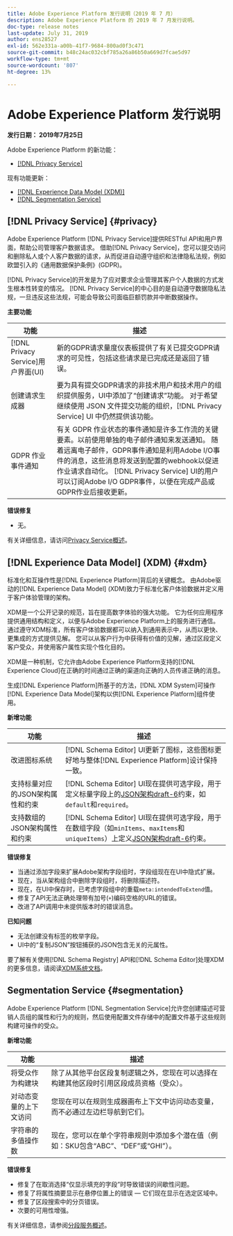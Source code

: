 ```yaml
---
title: Adobe Experience Platform 发行说明（2019 年 7 月）
description: Adobe Experience Platform 的 2019 年 7 月发行说明。
doc-type: release notes
last-update: July 31, 2019
author: ens28527
exl-id: 562e331a-a00b-41f7-9684-800ad0f3c471
source-git-commit: b48c24ac032cbf785a26a86b50a669d7fcae5d97
workflow-type: tm+mt
source-wordcount: '807'
ht-degree: 13%

---
```


# Adobe Experience Platform 发行说明

**发行日期： 2019年7月25日**

Adobe Experience Platform 的新功能：

* [[!DNL Privacy Service]](#privacy)

现有功能更新：

* [[!DNL Experience Data Model (XDM)]](#xdm)
* [[!DNL Segmentation Service]](#segmentation)

## [!DNL Privacy Service] {#privacy}

Adobe Experience Platform [!DNL Privacy Service]提供RESTful API和用户界面，帮助公司管理客户数据请求。 借助[!DNL Privacy Service]，您可以提交访问和删除私人或个人客户数据的请求，从而促进自动遵守组织和法律隐私法规，例如欧盟引入的《通用数据保护条例》(GDPR)。

[!DNL Privacy Service]的开发是为了应对要求企业管理其客户个人数据的方式发生根本性转变的情况。 [!DNL Privacy Service]的中心目的是自动遵守数据隐私法规，一旦违反这些法规，可能会导致公司面临巨额罚款并中断数据操作。

**主要功能**

| 功能 | 描述 |
|---|---|
| [!DNL Privacy Service]用户界面(UI) | 新的GDPR请求量度仪表板提供了有关已提交GDPR请求的可见性，包括这些请求是已完成还是返回了错误。 |
| 创建请求生成器 | 要为具有提交GDPR请求的非技术用户和技术用户的组织提供服务，UI中添加了“创建请求”功能。 对于希望继续使用 JSON 文件提交功能的组织，[!DNL Privacy Service] UI 中仍然提供该功能。 |
| GDPR 作业事件通知 | 有关 GDPR 作业状态的事件通知是许多工作流的关键要素。以前使用单独的电子邮件通知来发送通知。 随着远离电子邮件，GDPR事件通知是利用Adobe I/O事件的消息，这些消息将发送到配置的webhook以促进作业请求自动化。 [!DNL Privacy Service] UI的用户可以订阅Adobe I/O GDPR事件，以便在完成产品或GDPR作业后接收更新。 |

**错误修复**

* 无。

有关详细信息，请访问[Privacy Service概述](../../privacy-service/home.md)。

## [!DNL Experience Data Model] (XDM) {#xdm}

标准化和互操作性是[!DNL Experience Platform]背后的关键概念。 由Adobe驱动的[!DNL Experience Data Model] (XDM)致力于标准化客户体验数据并定义用于客户体验管理的架构。

XDM是一个公开记录的规范，旨在提高数字体验的强大功能。 它为任何应用程序提供通用结构和定义，以便与Adobe Experience Platform上的服务进行通信。 通过遵守XDM标准，所有客户体验数据都可以纳入到通用表示中，从而以更快、更集成的方式提供见解。 您可以从客户行为中获得有价值的见解，通过区段定义客户受众，并使用客户属性实现个性化目的。

XDM是一种机制，它允许由Adobe Experience Platform支持的[!DNL Experience Cloud]在正确的时间通过正确的渠道向正确的人员传递正确的消息。

生成[!DNL Experience Platform]所基于的方法，[!DNL XDM System]可操作[!DNL Experience Data Model]架构以供[!DNL Experience Platform]组件使用。

**新增功能**

| 功能 | 描述 |
|---|---|
| 改进图标系统 | [!DNL Schema Editor] UI更新了图标，这些图标更好地与整体[!DNL Experience Platform]设计保持一致。 |
| 支持标量对应的JSON架构属性和约束 | [!DNL Schema Editor] UI现在提供可选字段，用于定义标量字段上的[JSON架构draft-6](https://tools.ietf.org/html/draft-wright-json-schema-01)约束，如`default`和`required`。 |
| 支持数组的JSON架构属性和约束 | [!DNL Schema Editor] UI现在提供可选字段，用于在数组字段（如`minItems`、`maxItems`和`uniqueItems`）上定义[JSON架构draft-6](https://tools.ietf.org/html/draft-wright-json-schema-01)约束。 |

**错误修复**

* 当通过添加字段来扩展Adobe架构字段组时，字段组现在在UI中隐式扩展。
* 现在，当从架构组合中删除字段组时，将删除描述符。
* 现在，在UI中保存时，已考虑字段组中的重载`meta:intendedToExtend`值。
* 修复了API无法正确处理带有加号(`+`)编码空格的URL的错误。
* 改进了API调用中未提供版本时的错误消息。

**已知问题**

* 无法创建没有标签的枚举字段。
* UI中的“复制JSON”按钮捕获的JSON包含无关的元属性。

要了解有关使用[!DNL Schema Registry] API和[!DNL Schema Editor]处理XDM的更多信息，请阅读[XDM系统文档](../../xdm/home.md)。

## Segmentation Service {#segmentation}

Adobe Experience Platform [!DNL Segmentation Service]允许您创建描述可营销人员组的属性和行为的规则，然后使用配置文件存储中的配置文件基于这些规则构建可操作的受众。

**新增功能**

| 功能 | 描述 |
| -----------| ---------- |
| 将受众作为构建块 | 除了从其他平台区段复制逻辑之外，您现在可以选择在构建其他区段时引用区段成员资格（受众）。 |
| 对动态变量的上下文访问 | 您现在可以在规则生成器画布上下文中访问动态变量，而不必通过左边栏导航到它们。 |
| 字符串的多值操作数 | 现在，您可以在单个字符串规则中添加多个潜在值（例如：SKU包含“ABC”、“DEF”或“GHI”）。 |

**错误修复**

* 修复了在取消选择“仅显示填充的字段”时导致错误的间歇性问题。
* 修复了将属性摘要显示在悬停位置上的错误 — 它们现在显示在选定区域中。
* 修复了区段搜索中的分页错误。
* 次要的可用性增强。

有关详细信息，请参阅[分段服务概述](../../segmentation/home.md)。

